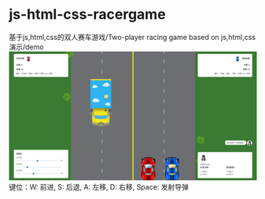 # js-html-css-racergame
基于js,html,css的双人赛车游戏/Two-player racing game based on js,html,css<br>
演示/demo</em>
![Raw GitHub Image](https://raw.githubusercontent.com/ikun9527z/js-html-css-racergame/master/DemoPictures.png)
键位：W: 前进, S: 后退, A: 左移, D: 右移, Space: 发射导弹
